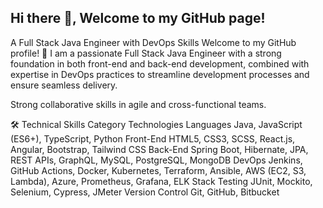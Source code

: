 ## Hi there 👋, Welcome to my GitHub page!

A Full Stack Java Engineer with DevOps Skills
Welcome to my GitHub profile! 👋 I am a passionate Full Stack Java Engineer with a strong foundation in both front-end and back-end development, 
combined with expertise in DevOps practices to streamline development processes and ensure seamless delivery.

Strong collaborative skills in agile and cross-functional teams.

🛠️ Technical Skills
Category	Technologies
Languages	Java, JavaScript (ES6+), TypeScript, Python
Front-End	HTML5, CSS3, SCSS, React.js, Angular, Bootstrap, Tailwind CSS
Back-End	Spring Boot, Hibernate, JPA, REST APIs, GraphQL, MySQL, PostgreSQL, MongoDB
DevOps	Jenkins, GitHub Actions, Docker, Kubernetes, Terraform, Ansible, AWS (EC2, S3, Lambda), Azure, Prometheus, Grafana, ELK Stack
Testing	JUnit, Mockito, Selenium, Cypress, JMeter
Version Control	Git, GitHub, Bitbucket
